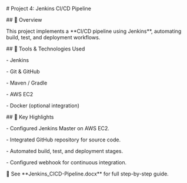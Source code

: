 \# Project 4: Jenkins CI/CD Pipeline



\## 📌 Overview

This project implements a \*\*CI/CD pipeline using Jenkins\*\*, automating build, test, and deployment workflows.



\## 🔧 Tools \& Technologies Used

\- Jenkins

\- Git \& GitHub

\- Maven / Gradle

\- AWS EC2

\- Docker (optional integration)



\## 🎯 Key Highlights

\- Configured Jenkins Master on AWS EC2.

\- Integrated GitHub repository for source code.

\- Automated build, test, and deployment stages.

\- Configured webhook for continuous integration.



📄 See \*\*Jenkins\_CICD-Pipeline.docx\*\* for full step-by-step guide.

